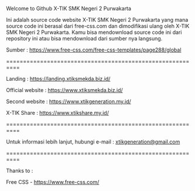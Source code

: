 Welcome to Github X-TIK SMK Negeri 2 Purwakarta

Ini adalah source code website X-TIK SMK Negeri 2 Purwakarta yang mana source code ini berasal dari free-css.com dan dimodifikasi ulang oleh X-TIK SMK Negeri 2 Purwakarta. Kamu bisa mendownload source code ini dari repository ini atau bisa mendownload dari sumber nya langsung.

Sumber : https://www.free-css.com/free-css-templates/page288/global

==========================================================

Landing : https://landing.xtiksmekda.biz.id/

Official website : https://www.xtiksmekda.biz.id/

Second website : https://www.xtikgeneration.my.id/

X-TIK Share : https://www.xtikshare.my.id/

==========================================================

Untuk informasi lebih lanjut, hubungi e-mail : xtikgeneration@gmail.com

==========================================================

Thanks to :

Free CSS - https://www.free-css.com/

